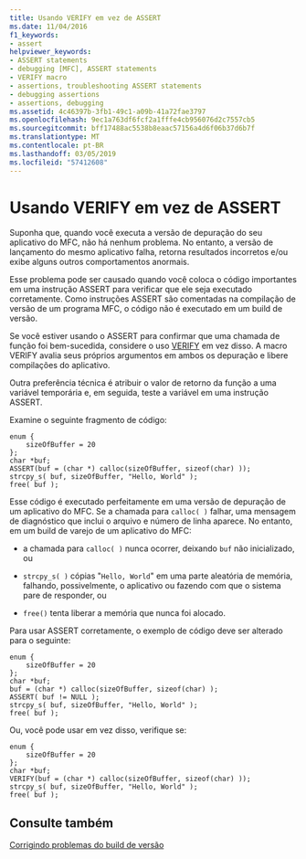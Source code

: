 ```yaml
---
title: Usando VERIFY em vez de ASSERT
ms.date: 11/04/2016
f1_keywords:
- assert
helpviewer_keywords:
- ASSERT statements
- debugging [MFC], ASSERT statements
- VERIFY macro
- assertions, troubleshooting ASSERT statements
- debugging assertions
- assertions, debugging
ms.assetid: 4c46397b-3fb1-49c1-a09b-41a72fae3797
ms.openlocfilehash: 9ec1a763df6fcf2a1fffe4cb956076d2c7557cb5
ms.sourcegitcommit: bff17488ac5538b8eaac57156a4d6f06b37d6b7f
ms.translationtype: MT
ms.contentlocale: pt-BR
ms.lasthandoff: 03/05/2019
ms.locfileid: "57412608"
---
```

# <a name="using-verify-instead-of-assert"></a>Usando VERIFY em vez de ASSERT

Suponha que, quando você executa a versão de depuração do seu aplicativo do MFC, não há nenhum problema. No entanto, a versão de lançamento do mesmo aplicativo falha, retorna resultados incorretos e/ou exibe alguns outros comportamentos anormais.

Esse problema pode ser causado quando você coloca o código importantes em uma instrução ASSERT para verificar que ele seja executado corretamente. Como instruções ASSERT são comentadas na compilação de versão de um programa MFC, o código não é executado em um build de versão.

Se você estiver usando o ASSERT para confirmar que uma chamada de função foi bem-sucedida, considere o uso [VERIFY](../../mfc/reference/diagnostic-services.md#verify) em vez disso. A macro VERIFY avalia seus próprios argumentos em ambos os depuração e libere compilações do aplicativo.

Outra preferência técnica é atribuir o valor de retorno da função a uma variável temporária e, em seguida, teste a variável em uma instrução ASSERT.

Examine o seguinte fragmento de código:

```
enum {
    sizeOfBuffer = 20
};
char *buf;
ASSERT(buf = (char *) calloc(sizeOfBuffer, sizeof(char) ));
strcpy_s( buf, sizeOfBuffer, "Hello, World" );
free( buf );
```

Esse código é executado perfeitamente em uma versão de depuração de um aplicativo do MFC. Se a chamada para `calloc( )` falhar, uma mensagem de diagnóstico que inclui o arquivo e número de linha aparece. No entanto, em um build de varejo de um aplicativo do MFC:

- a chamada para `calloc( )` nunca ocorrer, deixando `buf` não inicializado, ou

- `strcpy_s( )` cópias "`Hello, World`" em uma parte aleatória de memória, falhando, possivelmente, o aplicativo ou fazendo com que o sistema pare de responder, ou

- `free()` tenta liberar a memória que nunca foi alocado.

Para usar ASSERT corretamente, o exemplo de código deve ser alterado para o seguinte:

```
enum {
    sizeOfBuffer = 20
};
char *buf;
buf = (char *) calloc(sizeOfBuffer, sizeof(char) );
ASSERT( buf != NULL );
strcpy_s( buf, sizeOfBuffer, "Hello, World" );
free( buf );
```

Ou, você pode usar em vez disso, verifique se:

```
enum {
    sizeOfBuffer = 20
};
char *buf;
VERIFY(buf = (char *) calloc(sizeOfBuffer, sizeof(char) ));
strcpy_s( buf, sizeOfBuffer, "Hello, World" );
free( buf );
```

## <a name="see-also"></a>Consulte também

[Corrigindo problemas do build de versão](../../build/reference/fixing-release-build-problems.md)
